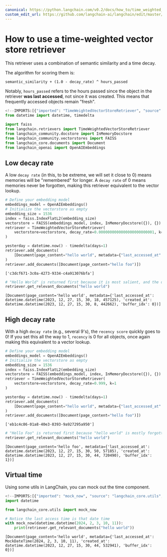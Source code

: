 ```yaml
---
canonical: https://python.langchain.com/v0.2/docs/how_to/time_weighted_vectorstore/
custom_edit_url: https://github.com/langchain-ai/langchain/edit/master/docs/docs/how_to/time_weighted_vectorstore.ipynb
---
```


# How to use a time-weighted vector store retriever

This retriever uses a combination of semantic similarity and a time decay.

The algorithm for scoring them is:

```
semantic_similarity + (1.0 - decay_rate) ^ hours_passed
```

Notably, `hours_passed` refers to the hours passed since the object in the retriever **was last accessed**, not since it was created. This means that frequently accessed objects remain "fresh".



```python
<!--IMPORTS:[{"imported": "TimeWeightedVectorStoreRetriever", "source": "langchain.retrievers", "docs": "https://api.python.langchain.com/en/latest/retrievers/langchain.retrievers.time_weighted_retriever.TimeWeightedVectorStoreRetriever.html", "title": "How to use a time-weighted vector store retriever"}, {"imported": "InMemoryDocstore", "source": "langchain_community.docstore", "docs": "https://api.python.langchain.com/en/latest/docstore/langchain_community.docstore.in_memory.InMemoryDocstore.html", "title": "How to use a time-weighted vector store retriever"}, {"imported": "FAISS", "source": "langchain_community.vectorstores", "docs": "https://api.python.langchain.com/en/latest/vectorstores/langchain_community.vectorstores.faiss.FAISS.html", "title": "How to use a time-weighted vector store retriever"}, {"imported": "Document", "source": "langchain_core.documents", "docs": "https://api.python.langchain.com/en/latest/documents/langchain_core.documents.base.Document.html", "title": "How to use a time-weighted vector store retriever"}, {"imported": "OpenAIEmbeddings", "source": "langchain_openai", "docs": "https://api.python.langchain.com/en/latest/embeddings/langchain_openai.embeddings.base.OpenAIEmbeddings.html", "title": "How to use a time-weighted vector store retriever"}]-->
from datetime import datetime, timedelta

import faiss
from langchain.retrievers import TimeWeightedVectorStoreRetriever
from langchain_community.docstore import InMemoryDocstore
from langchain_community.vectorstores import FAISS
from langchain_core.documents import Document
from langchain_openai import OpenAIEmbeddings
```

## Low decay rate

A low `decay rate` (in this, to be extreme, we will set it close to 0) means memories will be "remembered" for longer. A `decay rate` of 0 means memories never be forgotten, making this retriever equivalent to the vector lookup.



```python
# Define your embedding model
embeddings_model = OpenAIEmbeddings()
# Initialize the vectorstore as empty
embedding_size = 1536
index = faiss.IndexFlatL2(embedding_size)
vectorstore = FAISS(embeddings_model, index, InMemoryDocstore({}), {})
retriever = TimeWeightedVectorStoreRetriever(
    vectorstore=vectorstore, decay_rate=0.0000000000000000000000001, k=1
)
```


```python
yesterday = datetime.now() - timedelta(days=1)
retriever.add_documents(
    [Document(page_content="hello world", metadata={"last_accessed_at": yesterday})]
)
retriever.add_documents([Document(page_content="hello foo")])
```



```output
['c3dcf671-3c0a-4273-9334-c4a913076bfa']
```



```python
# "Hello World" is returned first because it is most salient, and the decay rate is close to 0., meaning it's still recent enough
retriever.get_relevant_documents("hello world")
```



```output
[Document(page_content='hello world', metadata={'last_accessed_at': datetime.datetime(2023, 12, 27, 15, 30, 18, 457125), 'created_at': datetime.datetime(2023, 12, 27, 15, 30, 8, 442662), 'buffer_idx': 0})]
```


## High decay rate

With a high `decay rate` (e.g., several 9's), the `recency score` quickly goes to 0! If you set this all the way to 1, `recency` is 0 for all objects, once again making this equivalent to a vector lookup.




```python
# Define your embedding model
embeddings_model = OpenAIEmbeddings()
# Initialize the vectorstore as empty
embedding_size = 1536
index = faiss.IndexFlatL2(embedding_size)
vectorstore = FAISS(embeddings_model, index, InMemoryDocstore({}), {})
retriever = TimeWeightedVectorStoreRetriever(
    vectorstore=vectorstore, decay_rate=0.999, k=1
)
```


```python
yesterday = datetime.now() - timedelta(days=1)
retriever.add_documents(
    [Document(page_content="hello world", metadata={"last_accessed_at": yesterday})]
)
retriever.add_documents([Document(page_content="hello foo")])
```



```output
['eb1c4c86-01a8-40e3-8393-9a927295a950']
```



```python
# "Hello Foo" is returned first because "hello world" is mostly forgotten
retriever.get_relevant_documents("hello world")
```



```output
[Document(page_content='hello foo', metadata={'last_accessed_at': datetime.datetime(2023, 12, 27, 15, 30, 50, 57185), 'created_at': datetime.datetime(2023, 12, 27, 15, 30, 44, 720490), 'buffer_idx': 1})]
```


## Virtual time

Using some utils in LangChain, you can mock out the time component.



```python
<!--IMPORTS:[{"imported": "mock_now", "source": "langchain_core.utils", "docs": "https://api.python.langchain.com/en/latest/utils/langchain_core.utils.utils.mock_now.html", "title": "How to use a time-weighted vector store retriever"}]-->
import datetime

from langchain_core.utils import mock_now
```


```python
# Notice the last access time is that date time
with mock_now(datetime.datetime(2024, 2, 3, 10, 11)):
    print(retriever.get_relevant_documents("hello world"))
```
```output
[Document(page_content='hello world', metadata={'last_accessed_at': MockDateTime(2024, 2, 3, 10, 11), 'created_at': datetime.datetime(2023, 12, 27, 15, 30, 44, 532941), 'buffer_idx': 0})]
```